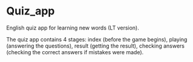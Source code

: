 # Quiz_app
English quiz app for learning new words (LT version).

The quiz app contains 4 stages: index (before the game begins), playing (answering the questions), result (getting the result), checking answers (checking the correct answers if mistakes were made).

